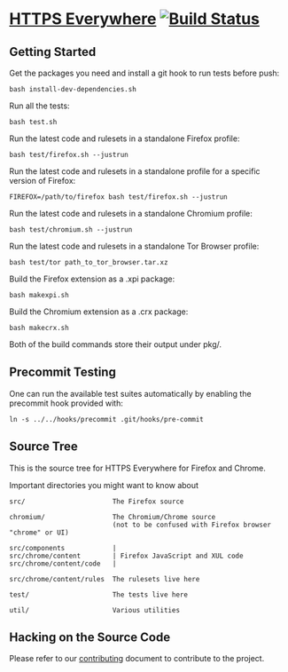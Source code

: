 [HTTPS Everywhere](https://www.eff.org/https-everywhere) [![Build Status](https://travis-ci.org/EFForg/https-everywhere.svg?branch=master)](https://travis-ci.org/EFForg/https-everywhere)
================

Getting Started
---------------

Get the packages you need and install a git hook to run tests before push:

    bash install-dev-dependencies.sh

Run all the tests:

    bash test.sh

Run the latest code and rulesets in a standalone Firefox profile:

    bash test/firefox.sh --justrun

Run the latest code and rulesets in a standalone profile for a specific version of Firefox:

    FIREFOX=/path/to/firefox bash test/firefox.sh --justrun

Run the latest code and rulesets in a standalone Chromium profile:

    bash test/chromium.sh --justrun

Run the latest code and rulesets in a standalone Tor Browser profile:

    bash test/tor path_to_tor_browser.tar.xz

Build the Firefox extension as a .xpi package:

    bash makexpi.sh

Build the Chromium extension as a .crx package:

    bash makecrx.sh

Both of the build commands store their output under pkg/.

Precommit Testing
-----------------

One can run the available test suites automatically by enabling the precommit
hook provided with:

    ln -s ../../hooks/precommit .git/hooks/pre-commit

Source Tree
-----------

This is the source tree for HTTPS Everywhere for Firefox and Chrome.

Important directories you might want to know about

    src/                      The Firefox source

    chromium/                 The Chromium/Chrome source
                              (not to be confused with Firefox browser "chrome" or UI)

    src/components            |
    src/chrome/content        | Firefox JavaScript and XUL code
    src/chrome/content/code   |

    src/chrome/content/rules  The rulesets live here

    test/                     The tests live here

    util/                     Various utilities

Hacking on the Source Code
--------------------------

Please refer to our [contributing](CONTRIBUTING.md) document to contribute to the project.
